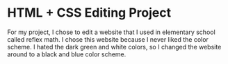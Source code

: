 # HTML + CSS Editing Project

For my project, I chose to edit a website that I used in elementary school called reflex math. I chose this website because I never liked the color scheme. I hated the dark green and white colors, so I changed the website around to a black and blue color scheme. 
